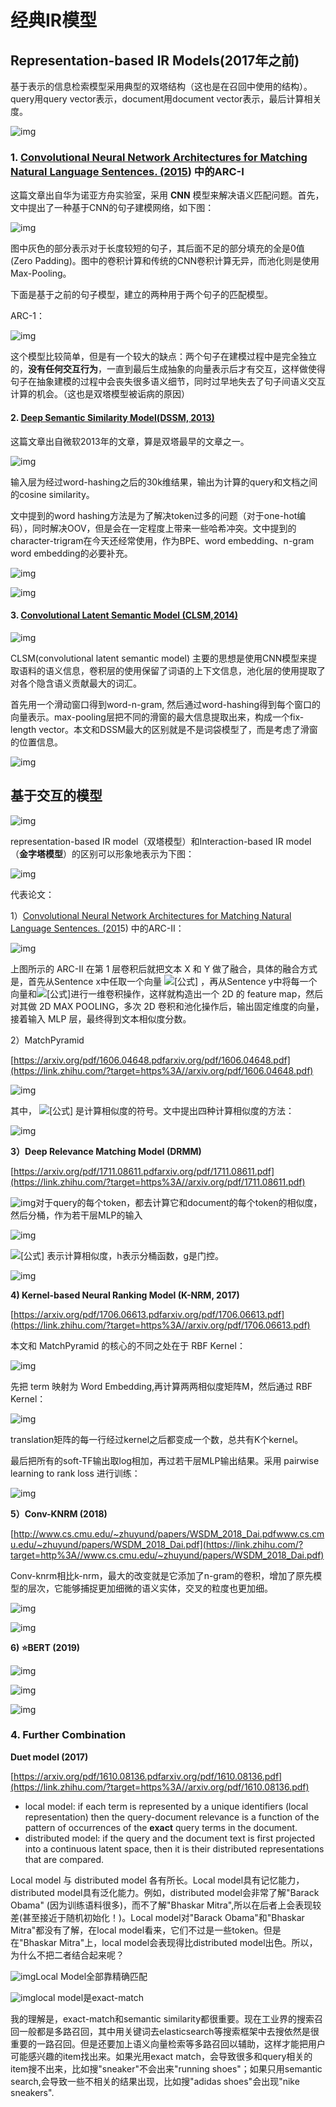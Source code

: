 

# 经典IR模型





## Representation-based IR Models(2017年之前)

基于表示的信息检索模型采用典型的双塔结构（这也是在召回中使用的结构）。query用query vector表示，document用document vector表示，最后计算相关度。

![img](https://pic3.zhimg.com/v2-2ac668d17db282ae246d7c52b3640496_b.png)





### 1. [Convolutional Neural Network Architectures for Matching Natural Language Sentences. (2015](https://arxiv.org/pdf/1503.03244.pdf)) 中的**ARC-I**

这篇文章出自华为诺亚方舟实验室，采用 **CNN** 模型来解决语义匹配问题。首先，文中提出了一种基于CNN的句子建模网络，如下图：

![img](https://pic4.zhimg.com/v2-e3580ba7aa3bdec67b2adceb3a7daccb_b.png)

图中灰色的部分表示对于长度较短的句子，其后面不足的部分填充的全是0值(Zero Padding)。图中的卷积计算和传统的CNN卷积计算无异，而池化则是使用Max-Pooling。

下面是基于之前的句子模型，建立的两种用于两个句子的匹配模型。

ARC-1：

![img](https://pic1.zhimg.com/v2-e40b13f6bd05f711a2b94eadcab1c0b0_b.png)

这个模型比较简单，但是有一个较大的缺点：两个句子在建模过程中是完全独立的，**没有任何交互行为**，一直到最后生成抽象的向量表示后才有交互，这样做使得句子在抽象建模的过程中会丧失很多语义细节，同时过早地失去了句子间语义交互计算的机会。（这也是双塔模型被诟病的原因）



#### 2. [Deep Semantic Similarity Model(DSSM, 2013)](https://posenhuang.github.io/papers/cikm2013_DSSM_fullversion.pdf)

这篇文章出自微软2013年的文章，算是双塔最早的文章之一。



![img](https://pic2.zhimg.com/v2-c909f2e53530ee888ceff90f7cdfbb8d_b.png)

输入层为经过word-hashing之后的30k维结果，输出为计算的query和文档之间的cosine similarity。

文中提到的word hashing方法是为了解决token过多的问题（对于one-hot编码），同时解决OOV，但是会在一定程度上带来一些哈希冲突。文中提到的character-trigram在今天还经常使用，作为BPE、word embedding、n-gram word embedding的必要补充。

![img](https://pic3.zhimg.com/v2-608a5df2edcdf6e818a94d5ccae13b32_b.png)

![img](https://pic3.zhimg.com/v2-6a796d041a8ab1dd9b2cae4bd4021fee_b.png)



#### 3. [Convolutional Latent Semantic Model (CLSM,2014)](https://www.iro.umontreal.ca/~lisa/pointeurs/ir0895-he-2.pdf)



![img](https://pic4.zhimg.com/v2-86d45f725d6c73ff3191ef28351955c7_b.png)



CLSM(convolutional latent semantic model) 主要的思想是使用CNN模型来提取语料的语义信息，卷积层的使用保留了词语的上下文信息，池化层的使用提取了对各个隐含语义贡献最大的词汇。

首先用一个滑动窗口得到word-n-gram, 然后通过word-hashing得到每个窗口的向量表示。max-pooling层把不同的滑窗的最大信息提取出来，构成一个fix-length vector。本文和DSSM最大的区别就是不是词袋模型了，而是考虑了滑窗的位置信息。

![img](https://pic1.zhimg.com/v2-bc710de19b1ef9a7b296733529b00b20_b.png)

## 基于交互的模型



![img](https://pic2.zhimg.com/80/v2-1febb520a383bfe330e086ff64d1dde9_1440w.jpg)

representation-based IR model（双塔模型）和Interaction-based IR model（**金字塔模型**）的区别可以形象地表示为下图：

![img](https://pic1.zhimg.com/80/v2-c5e6fe48437d5b5989d964db0c30e9d8_1440w.jpg)

代表论文：

1）[Convolutional Neural Network Architectures for Matching Natural Language Sentences. (201](https://link.zhihu.com/?target=https%3A//arxiv.org/pdf/1503.03244.pdf)5) 中的ARC-II：

![img](https://pic1.zhimg.com/80/v2-be1db2a8f2a727314779e67ebfca7a14_1440w.jpg)

上图所示的 ARC-II 在第 1 层卷积后就把文本 X 和 Y 做了融合，具体的融合方式是，首先从Sentence x中任取一个向量 ![[公式]](https://www.zhihu.com/equation?tex=x_a) ，再从Sentence y中将每一个向量和![[公式]](https://www.zhihu.com/equation?tex=x_a)进行一维卷积操作，这样就构造出一个 2D 的 feature map，然后对其做 2D MAX POOLING，多次 2D 卷积和池化操作后，输出固定维度的向量，接着输入 MLP 层，最终得到文本相似度分数。

2）MatchPyramid

[https://arxiv.org/pdf/1606.04648.pdfarxiv.org/pdf/1606.04648.pdf](https://link.zhihu.com/?target=https%3A//arxiv.org/pdf/1606.04648.pdf)

![img](https://pic1.zhimg.com/80/v2-c1676b2a260533280265be1bb37755dc_1440w.jpg)

其中， ![[公式]](https://www.zhihu.com/equation?tex=%5Cotimes) 是计算相似度的符号。文中提出四种计算相似度的方法：

![img](https://pic4.zhimg.com/80/v2-5c85ea1f1c4b1f5e54a764e7a701c197_1440w.jpg)

**3）Deep Relevance Matching Model (DRMM)**

[https://arxiv.org/pdf/1711.08611.pdfarxiv.org/pdf/1711.08611.pdf](https://link.zhihu.com/?target=https%3A//arxiv.org/pdf/1711.08611.pdf)

![img](https://pic1.zhimg.com/80/v2-e54b6de0b1b4bdd5e34322d546d074b4_1440w.jpg)对于query的每个token，都去计算它和document的每个token的相似度，然后分桶，作为若干层MLP的输入

![img](https://pic2.zhimg.com/80/v2-f493ce00d69205b1ae12c246dddb0f7d_1440w.jpg)

![[公式]](https://www.zhihu.com/equation?tex=%5Cotimes) 表示计算相似度，h表示分桶函数，g是门控。

![img](https://pic2.zhimg.com/80/v2-0b5a1cdd00676ebed32a277e0dd5bc7d_1440w.jpg)

**4) Kernel-based Neural Ranking Model (K-NRM, 2017)**

[https://arxiv.org/pdf/1706.06613.pdfarxiv.org/pdf/1706.06613.pdf](https://link.zhihu.com/?target=https%3A//arxiv.org/pdf/1706.06613.pdf)

本文和 MatchPyramid 的核心的不同之处在于 RBF Kernel：

![img](https://pic4.zhimg.com/80/v2-74ddd7f9bd02dcc1775f0a6e7531a687_1440w.jpg)

先把 term 映射为 Word Embedding,再计算两两相似度矩阵M，然后通过 RBF Kernel：



![img](https://pic4.zhimg.com/80/v2-a88782a21346c300d74471a94852ec6f_1440w.jpg)



translation矩阵的每一行经过kernel之后都变成一个数，总共有K个kernel。

最后把所有的soft-TF输出取log相加，再过若干层MLP输出结果。采用 pairwise learning to rank loss 进行训练：

![img](https://pic4.zhimg.com/80/v2-2002a2c87a76c80ad0d2c5e7041d0513_1440w.png)

**5）Conv-KNRM (2018)**

[http://www.cs.cmu.edu/~zhuyund/papers/WSDM_2018_Dai.pdfwww.cs.cmu.edu/~zhuyund/papers/WSDM_2018_Dai.pdf](https://link.zhihu.com/?target=http%3A//www.cs.cmu.edu/~zhuyund/papers/WSDM_2018_Dai.pdf)

Conv-knrm相比k-nrm，最大的改变就是它添加了n-gram的卷积，增加了原先模型的层次，它能够捕捉更加细微的语义实体，交叉的粒度也更加细。

![img](https://pic3.zhimg.com/80/v2-00b748512714b6417e3581f890e23716_1440w.jpg)

![img](https://pic1.zhimg.com/80/v2-310eae5a13c4793c99b6aa4c28214594_1440w.jpg)

**6) ⭐BERT (2019)**

![img](https://pic4.zhimg.com/80/v2-7f71a868565f1648da368702e076c503_1440w.jpg)

![img](https://pic1.zhimg.com/80/v2-c65d65a9335a830e6880ae11a828da2c_1440w.jpg)

![img](https://pic2.zhimg.com/80/v2-fa959513522eea091c597549dcbb46ed_1440w.jpg)

### 4. Further Combination

**Duet model (2017)**

[https://arxiv.org/pdf/1610.08136.pdfarxiv.org/pdf/1610.08136.pdf](https://link.zhihu.com/?target=https%3A//arxiv.org/pdf/1610.08136.pdf)

- local model: if each term is represented by a unique identifiers (local representation) then the query-document relevance is a function of the pattern of occurrences of the **exact** query terms in the document.
- distributed model: if the query and the document text is first projected into a continuous latent space, then it is their distributed representations that are compared.

Local model 与 distributed model 各有所长。Local model具有记忆能力，distributed model具有泛化能力。例如，distributed model会非常了解"Barack Obama" (因为训练语料很多)，而不了解"Bhaskar Mitra",所以在后者上会表现较差(甚至接近于随机初始化！)。Local model对"Barack Obama"和"Bhaskar Mitra"都没有了解，在local model看来，它们不过是一些token。但是在"Bhaskar Mitra"上，local model会表现得比distributed model出色。所以，为什么不把二者结合起来呢？

![img](https://pic1.zhimg.com/80/v2-2239de7e24c41c64fb42a0be3452cc3c_1440w.jpg)Local Model全部靠精确匹配

![img](https://pic1.zhimg.com/80/v2-52d72cf8c1896e5802a2bd9c22fad3e8_1440w.jpg)local model是exact-match

我的理解是，exact-match和semantic similarity都很重要。现在工业界的搜索召回一般都是多路召回，其中用关键词去elasticsearch等搜索框架中去搜依然是很重要的一路召回。但是还要加上语义向量检索等多路召回以辅助，这样才能把用户可能感兴趣的item找出来。如果光用exact match，会导致很多和query相关的item搜不出来，比如搜"sneaker"不会出来"running shoes"；如果只用semantic search,会导致一些不相关的结果出现，比如搜"adidas shoes"会出现"nike sneakers".
